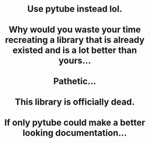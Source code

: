   <h1 align="center">Use pytube instead lol.<br/><br/>Why would you waste your time recreating a library that is already existed and is a lot better than yours...<br/><br/>Pathetic...<br/><br/>This library is officially dead.<br/><br/>If only pytube could make a better looking documentation...</h1>
